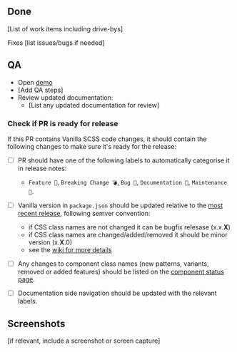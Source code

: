 ## Done

[List of work items including drive-bys]

Fixes [list issues/bugs if needed]

## QA

- Open [demo](insert-demo-url)
- [Add QA steps]
- Review updated documentation:
  - [List any updated documentation for review]

### Check if PR is ready for release

If this PR contains Vanilla SCSS code changes, it should contain the following changes to make sure it's ready for the release:

- [ ] PR should have one of the following labels to automatically categorise it in release notes:
  - `Feature 🎁`, `Breaking Change 💣`, `Bug 🐛`, `Documentation 📝`, `Maintenance 🔨`.
- [ ] Vanilla version in `package.json` should be updated relative to the [most recent release](https://github.com/canonical-web-and-design/vanilla-framework/releases/latest), following semver convention:
  - if CSS class names are not changed it can be bugfix relesase (x.x.**X**)
  - if CSS class names are changed/added/removed it should be minor version (x.**X**.0)
  - see the [wiki for more details](https://github.com/canonical-web-and-design/vanilla-framework/wiki/Release-process#pre-release-tasks)
- [ ] Any changes to component class names (new patterns, variants, removed or added features) should be listed on the [component status page](https://github.com/canonical-web-and-design/vanilla-framework/blob/master/templates/docs/component-status.md).
- [ ] Documentation side navigation should be updated with the relevant labels.


## Screenshots

[if relevant, include a screenshot or screen capture]
